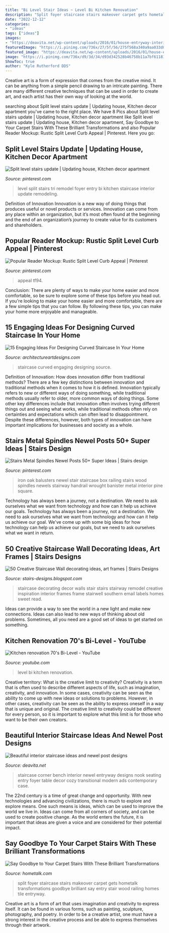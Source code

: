 ```yaml
---
title: "Bi Level Stair Ideas ~ Level Bi Kitchen Renovation"
description: "Split foyer staircase stairs makeover carpet gets hometalk transformations goodbye brilliant say entry stair wood railing homes tile entryway"
date: "2022-12-12"
categories:
- "ideas"
tags: ["ideas"]
images:
- "https://deavita.net/wp-content/uploads/2016/01/house-entryway-interior-staircase-newel-post-ideas-corner-bench-small-nook.jpg"
featuredImage: "https://i.pinimg.com/736x/27/5f/56/275f568a340a9aa033d0a3bbe3655df4--tri-level-house-interior-tri-level-remodel.jpg"
featured_image: "https://deavita.net/wp-content/uploads/2016/01/house-entryway-interior-staircase-newel-post-ideas-corner-bench-small-nook.jpg"
image: "https://i.pinimg.com/736x/d9/3d/34/d93d342528b46758b11a7bf611817289.jpg"
ShowToc: true
author: "Kyle Rutherford DDS"
---
```



Creative art is a form of expression that comes from the creative mind. It can be anything from a simple pencil drawing to an intricate painting. There are many different creative techniques that can be used in order to create art, and each artist has their own way of looking at the world.

	

		
searching about Split level stairs update | Updating house, Kitchen decor apartment you've came to the right place. We have 8 Pics about Split level stairs update | Updating house, Kitchen decor apartment like Split level stairs update | Updating house, Kitchen decor apartment, Say Goodbye to Your Carpet Stairs With These Brilliant Transformations and also Popular Reader Mockup: Rustic Split Level Curb Appeal | Pinterest. Here you go:
		
    
## Split Level Stairs Update | Updating House, Kitchen Decor Apartment

<img loading=lazy src="https://i.pinimg.com/736x/27/5f/56/275f568a340a9aa033d0a3bbe3655df4--tri-level-house-interior-tri-level-remodel.jpg" onerror="this.onerror=null;this.src='https://tse1.mm.bing.net/th?id=OIP.Nm6yGIygG5JGzUxaUBvbkgHaLk&amp;pid=15.1';" alt="Split level stairs update | Updating house, Kitchen decor apartment">

_Source: pinterest.com_

>level split stairs tri remodel foyer entry bi kitchen staircase interior update remodeling. 

	

Definition of Innovation
Innovation is a new way of doing things that produces useful or novel products or services. Innovation can come from any place within an organization, but it’s most often found at the beginning and the end of an organization’s journey to create value for its customers and shareholders.

    
## Popular Reader Mockup: Rustic Split Level Curb Appeal | Pinterest

<img loading=lazy src="https://i.pinimg.com/736x/d9/3d/34/d93d342528b46758b11a7bf611817289.jpg" onerror="this.onerror=null;this.src='https://tse3.mm.bing.net/th?id=OIP.GIAHdh_LGdX5FX7LMKCbYAHaE4&amp;pid=15.1';" alt="Popular Reader Mockup: Rustic Split Level Curb Appeal | Pinterest">

_Source: pinterest.com_

>appeal tf94. 

	

Conclusion: There are plenty of ways to make your home easier and more comfortable, so be sure to explore some of these tips before you head out.
If you're looking to make your home easier and more comfortable, there are a few simple tips that you can follow. By following these tips, you can make your home more enjoyable and manageable.

    
## 15 Engaging Ideas For Designing Curved Staircase In Your Home

<img loading=lazy src="https://www.architectureartdesigns.com/wp-content/uploads/2016/03/5-44.jpg" onerror="this.onerror=null;this.src='https://tse1.mm.bing.net/th?id=OIP.PRE9c0x16IPyOW4ADIz4XgAAAA&amp;pid=15.1';" alt="15 Engaging Ideas For Designing Curved Staircase In Your Home">

_Source: architectureartdesigns.com_

>staircase curved engaging designing source. 

	

Definition of Innovation: How does innovation differ from traditional methods?
There are a few key distinctions between innovation and traditional methods when it comes to how it is defined. Innovation typically refers to new or different ways of doing something, while traditional methods usually refer to older, more common ways of doing things. Some other key differences include that innovation often involves trying different things out and seeing what works, while traditional methods often rely on certainties and expectations which can often lead to disappointment. Despite these differences, however, both types of innovation can have important implications for businesses and society as a whole.

    
## Stairs Metal Spindles Newel Posts 50+ Super Ideas | Stairs Design

<img loading=lazy src="https://i.pinimg.com/736x/2b/10/de/2b10de311e44e816cb47de2561d22d9b.jpg" onerror="this.onerror=null;this.src='https://tse3.mm.bing.net/th?id=OIP.33z4-dDii7U_B0AYd9sMNwAAAA&amp;pid=15.1';" alt="Stairs Metal Spindles Newel Posts 50+ Super Ideas | Stairs design">

_Source: pinterest.com_

>iron oak balusters newel stair staircase box railing stairs wood spindles newels stairway handrail wrought banister metal interior pine square. 

	

Technology has always been a journey, not a destination. We need to ask ourselves what we want from technology and how can it help us achieve our goals.
Technology has always been a journey, not a destination. We need to ask ourselves what we want from technology and how can it help us achieve our goal. We've come up with some big ideas for how technology can help us achieve our goals, but we need to ask ourselves what we want in return.

    
## 50 Creative Staircase Wall Decorating Ideas, Art Frames | Stairs Designs

<img loading=lazy src="http://4.bp.blogspot.com/-Vm-UUHn_aEQ/UzwkhBqaiMI/AAAAAAAACyU/pnV0WdcHptI/s1600/staircase-wall-decorating-ideas-1+(70).jpg" onerror="this.onerror=null;this.src='https://tse2.mm.bing.net/th?id=OIP.wUoYjVfeW1Prre9WwQO9VgHaJ4&amp;pid=15.1';" alt="50 Creative Staircase Wall decorating ideas, art frames | Stairs Designs">

_Source: stairs-designs.blogspot.com_

>staircase decorating decor walls stair stairs stairway remodel creative inspiration interior frames frame stairwell southern email labels homes sweet read. 

	

Ideas can provide a way to see the world in a new light and make new connections. Ideas can also lead to new ways of thinking about old problems. Sometimes, all you need are a good set of ideas to get started on something.

    
## Kitchen Renovation 70&#039;s Bi-Level - YouTube

<img loading=lazy src="https://i.ytimg.com/vi/f9q6SmzVmKw/maxresdefault.jpg" onerror="this.onerror=null;this.src='https://tse2.mm.bing.net/th?id=OIP.qNhnjKJ014gQHhzuZ0nmNwHaEK&amp;pid=15.1';" alt="Kitchen renovation 70&#039;s Bi-Level - YouTube">

_Source: youtube.com_

>level bi kitchen renovation. 

	

Creative territory: What is the creative limit to creativity?
Creativity is a term that is often used to describe different aspects of life, such as imagination, creativity, and innovation. In some cases, creativity can be seen as the ability to come up with new ideas or solutions to problems. However, in other cases, creativity can be seen as the ability to express oneself in a way that is unique and original. The creative limit to creativity could be different for every person, so it is important to explore what this limit is for those who want to be their own creators.

    
## Beautiful Interior Staircase Ideas And Newel Post Designs

<img loading=lazy src="https://deavita.net/wp-content/uploads/2016/01/house-entryway-interior-staircase-newel-post-ideas-corner-bench-small-nook.jpg" onerror="this.onerror=null;this.src='https://tse4.mm.bing.net/th?id=OIP.WvQ4WR847Kzkortu4f7rOAHaKO&amp;pid=15.1';" alt="Beautiful interior staircase ideas and newel post designs">

_Source: deavita.net_

>staircase corner bench interior newel entryway designs nook seating entry foyer table decor cozy transitional modern ads contemporary case. 

	

The 22nd century is a time of great change and opportunity. With new technologies and advancing civilizations, there is much to explore and explore means. One such means is ideas, which can be used to improve the world we live in. Ideas can come from all corners of society, and can be used to create positive change. As the world enters the future, it is important that ideas are given a voice and are considered for their potential impact.

    
## Say Goodbye To Your Carpet Stairs With These Brilliant Transformations

<img loading=lazy src="https://cdn-fastly.hometalk.com/media/2017/02/16/3746142/s-say-goodbye-to-your-carpet-stairs-with-these-brilliant-transformations-stairs-reupholster.jpg?size=1600x1000&amp;nocrop=1" onerror="this.onerror=null;this.src='https://tse2.mm.bing.net/th?id=OIP.uCtmxQa8pScRVdFURkUOOQHaJ4&amp;pid=15.1';" alt="Say Goodbye to Your Carpet Stairs With These Brilliant Transformations">

_Source: hometalk.com_

>split foyer staircase stairs makeover carpet gets hometalk transformations goodbye brilliant say entry stair wood railing homes tile entryway. 

	

Creative art is a form of art that uses imagination and creativity to express itself. It can be found in various forms, such as painting, sculpture, photography, and poetry. In order to be a creative artist, one must have a strong interest in the creative process and be able to express themselves through their artwork.

